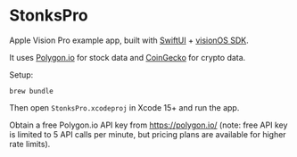 # StonksPro

Apple Vision Pro example app, built with [SwiftUI](https://developer.apple.com/xcode/swiftui/) + [visionOS SDK](https://developer.apple.com/documentation/visionos/).

It uses [Polygon.io](https://polygon.io/) for stock data and [CoinGecko](https://www.coingecko.com/en/api) for crypto data.

Setup:

```
brew bundle
```

Then open `StonksPro.xcodeproj` in Xcode 15+ and run the app.

Obtain a free Polygon.io API key from https://polygon.io/ (note: free API key is limited to 5 API calls per minute, but pricing plans are available for higher rate limits).
